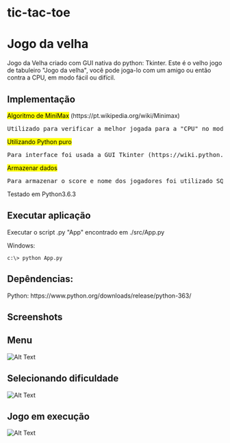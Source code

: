 # tic-tac-toe

<h1>Jogo da velha</h1>

<p>Jogo da Velha criado com GUI nativa do python: Tkinter. Este é o velho jogo de tabuleiro "Jogo da velha", você pode joga-lo com um amigo ou então contra a CPU, em modo fácil ou difícil.</p>

<h2>Implementação</h2>
    
<p><mark>Algoritmo de MiniMax</mark> (https://pt.wikipedia.org/wiki/Minimax)
    
<pre>Utilizado para verificar a melhor jogada para a "CPU" no modo difícil. Para o modo fácil foi utilizado jogadas randômicas.</pre>
</p>

<p><mark>Utilizando Python puro</mark>

<pre>Para interface foi usada a GUI Tkinter (https://wiki.python.org/moin/TkInter)</pre></p>

<p><mark>Armazenar dados</mark>

<pre>Para armazenar o score e nome dos jogadores foi utilizado SQLite3 (https://www.sqlite.org/). Utilização nativa do Python</pre></p>

<p>Testado em Python3.6.3</p>

<h2>Executar aplicação</h2>

<p>Executar o script .py "App" encontrado em ./src/App.py</p>

<p>Windows:</p>
<pre><code>c:\> python App.py</code></pre>

<h2>Depêndencias:</h2>

<p>
    Python: https://www.python.org/downloads/release/python-363/
</p>

<h2>Screenshots</h2>

## Menu
![Alt Text](https://github.com/thalysonrodrigues/tic-tac-toe/raw/master/pages/menu.png)

## Selecionando dificuldade
![Alt Text](https://github.com/thalysonrodrigues/tic-tac-toe/raw/master/pages/selectmode.png)

## Jogo em execução
![Alt Text](https://github.com/thalysonrodrigues/tic-tac-toe/raw/master/pages/running.png)


